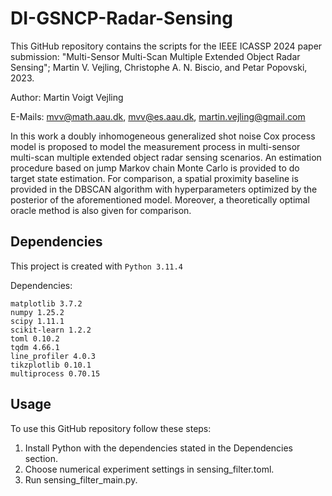 # DI-GSNCP-Radar-Sensing
This GitHub repository contains the scripts for the IEEE ICASSP 2024 paper submission: "Multi-Sensor Multi-Scan Multiple Extended Object Radar Sensing"; Martin V. Vejling, Christophe A. N. Biscio, and Petar Popovski, 2023.

Author:	Martin Voigt Vejling

E-Mails:	mvv@math.aau.dk, mvv@es.aau.dk, martin.vejling@gmail.com

In this work a doubly inhomogeneous generalized shot noise Cox process model is proposed to model the measurement process in multi-sensor multi-scan multiple extended object radar sensing scenarios. An estimation procedure based on jump Markov chain Monte Carlo is provided to do target state estimation. For comparison, a spatial proximity baseline is provided in the DBSCAN algorithm with hyperparameters optimized by the posterior of the aforementioned model. Moreover, a theoretically optimal oracle method is also given for comparison.

## Dependencies
This project is created with `Python 3.11.4`

Dependencies:
```
matplotlib 3.7.2
numpy 1.25.2
scipy 1.11.1
scikit-learn 1.2.2
toml 0.10.2
tqdm 4.66.1
line_profiler 4.0.3
tikzplotlib 0.10.1
multiprocess 0.70.15
```

## Usage
To use this GitHub repository follow these steps:

1) Install Python with the dependencies stated in the Dependencies section.
2) Choose numerical experiment settings in sensing_filter.toml.
3) Run sensing_filter_main.py.

